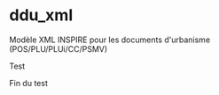 # ddu_xml
Modèle XML INSPIRE pour les documents d'urbanisme (POS/PLU/PLUi/CC/PSMV)


Test


Fin du test
